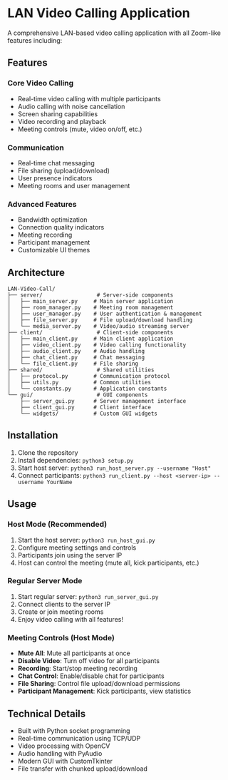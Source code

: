 # LAN Video Calling Application

A comprehensive LAN-based video calling application with all Zoom-like features including:

## Features

### Core Video Calling
- Real-time video calling with multiple participants
- Audio calling with noise cancellation
- Screen sharing capabilities
- Video recording and playback
- Meeting controls (mute, video on/off, etc.)

### Communication
- Real-time chat messaging
- File sharing (upload/download)
- User presence indicators
- Meeting rooms and user management

### Advanced Features
- Bandwidth optimization
- Connection quality indicators
- Meeting recording
- Participant management
- Customizable UI themes

## Architecture

```
LAN-Video-Call/
├── server/                 # Server-side components
│   ├── main_server.py     # Main server application
│   ├── room_manager.py    # Meeting room management
│   ├── user_manager.py    # User authentication & management
│   ├── file_server.py     # File upload/download handling
│   └── media_server.py    # Video/audio streaming server
├── client/                 # Client-side components
│   ├── main_client.py     # Main client application
│   ├── video_client.py    # Video calling functionality
│   ├── audio_client.py    # Audio handling
│   ├── chat_client.py     # Chat messaging
│   └── file_client.py     # File sharing
├── shared/                 # Shared utilities
│   ├── protocol.py        # Communication protocol
│   ├── utils.py           # Common utilities
│   └── constants.py       # Application constants
└── gui/                    # GUI components
    ├── server_gui.py      # Server management interface
    ├── client_gui.py      # Client interface
    └── widgets/           # Custom GUI widgets
```

## Installation

1. Clone the repository
2. Install dependencies: `python3 setup.py`
3. Start host server: `python3 run_host_server.py --username "Host"`
4. Connect participants: `python3 run_client.py --host <server-ip> --username YourName`

## Usage

### Host Mode (Recommended)
1. Start the host server: `python3 run_host_gui.py`
2. Configure meeting settings and controls
3. Participants join using the server IP
4. Host can control the meeting (mute all, kick participants, etc.)

### Regular Server Mode
1. Start regular server: `python3 run_server_gui.py`
2. Connect clients to the server IP
3. Create or join meeting rooms
4. Enjoy video calling with all features!

### Meeting Controls (Host Mode)
- **Mute All**: Mute all participants at once
- **Disable Video**: Turn off video for all participants
- **Recording**: Start/stop meeting recording
- **Chat Control**: Enable/disable chat for participants
- **File Sharing**: Control file upload/download permissions
- **Participant Management**: Kick participants, view statistics

## Technical Details

- Built with Python socket programming
- Real-time communication using TCP/UDP
- Video processing with OpenCV
- Audio handling with PyAudio
- Modern GUI with CustomTkinter
- File transfer with chunked upload/download
